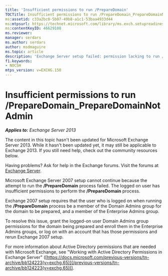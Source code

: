 ```yaml
---
title: 'Insufficient permissions to run /PrepareDomain'
TOCTitle: Insufficient permissions to run /PrepareDomain_PrepareDomainNotAdmin
ms:assetid: c33a2bc0-5b07-49b8-a1c1-53baa4933d44
ms:mtpsurl: https://technet.microsoft.com/library/ms.exch.setupreadiness.preparedomainnotadmin(v=EXCHG.150)
ms:contentKeyID: 46629108
ms.reviewer: 
manager: serdars
ms.author: serdars
author: msdmaguire
ms.topic: article
description: 'Exchange Server setup failed: permission lacking to run /PrepareDomain'
f1.keywords:
- NOCSH
mtps_version: v=EXCHG.150
---
```


# Insufficient permissions to run /PrepareDomain\_PrepareDomainNotAdmin

_**Applies to:** Exchange Server 2013_

The content in this topic hasn't been updated for Microsoft Exchange Server 2013. While it hasn't been updated yet, it may still be applicable to Exchange 2013. If you still need help, check out the community resources below.

Having problems? Ask for help in the Exchange forums. Visit the forums at [Exchange Server](https://social.technet.microsoft.com/forums/office/home?category=exchangeserver).

Microsoft Exchange Server 2007 setup cannot continue because the attempt to run the **/PrepareDomain** process failed. The logged on user has insufficient permissions to perform the **/PrepareDomain** process.

Exchange 2007 setup requires that the user who is logged on when running the **/PrepareDomain** process be a member of the Domain Admins group for the domain to be prepared, and a member of the Enterprise Admins group.

To resolve this issue, grant the logged-on user Domain Admins group permissions for the domain being prepared and enroll them in the Enterprise Admins groups, or log on with an account that has those permissions and rerun Exchange 2007 setup.

For more information about Active Directory permissions that are needed with Microsoft Exchange, see "Working with Active Directory Permissions in Exchange Server" ([https://docs.microsoft.com/previous-versions/tn-archive/bb124223(v=exchg.65)](/previous-versions/tn-archive/bb124223(v=exchg.65))).